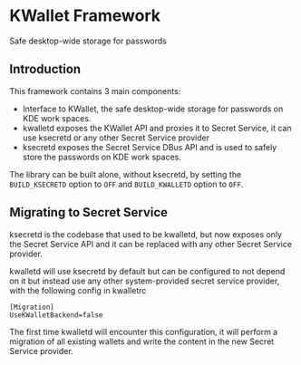 # KWallet Framework

Safe desktop-wide storage for passwords

## Introduction

This framework contains 3 main components:
* Interface to KWallet, the safe desktop-wide storage for passwords on KDE work 
spaces.
* kwalletd exposes the KWallet API and proxies it to Secret Service, it can use ksecretd or any other Secret Service provider
* ksecretd exposes the Secret Service DBus API and is used to safely store the passwords on KDE work spaces.

The library can be built alone, without ksecretd, by setting the
`BUILD_KSECRETD` option to `OFF` and `BUILD_KWALLETD` option to `OFF`.


## Migrating to Secret Service
ksecretd is the codebase that used to be kwalletd, but now exposes only the Secret Service API and it can be replaced with any other Secret Service provider.

kwalletd will use ksecretd by default but can be configured to not depend on it but instead use any other system-provided secret service provider, with the following config in kwalletrc

```
[Migration]
UseKWalletBackend=false
```

The first time kwalletd will encounter this configuration, it will perform a migration of all existing wallets and write the content in the new Secret Service provider.
